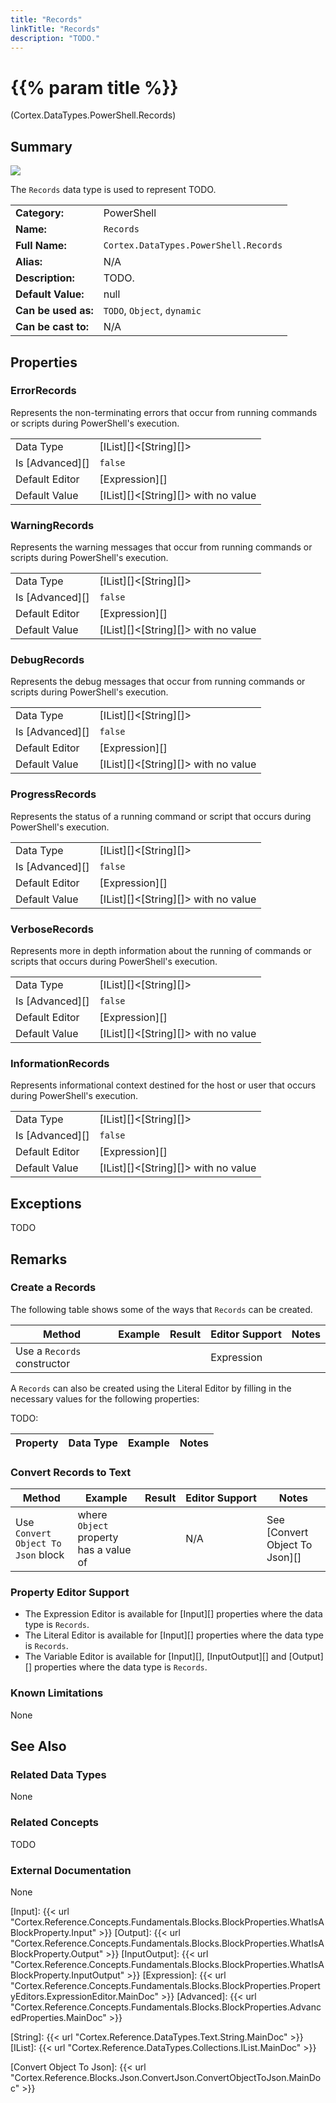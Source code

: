 ```yaml
---
title: "Records"
linkTitle: "Records"
description: "TODO."
---
```


# {{% param title %}}

<p class="namespace">(Cortex.DataTypes.PowerShell.Records)</p>

## Summary

<img src="/images/work-in-progress.jpg">

The `Records` data type is used to represent TODO.

| | |
|-|-|
| **Category:**          | PowerShell|
| **Name:**              | `Records`                                      |
| **Full Name:**         | `Cortex.DataTypes.PowerShell.Records`         |
| **Alias:**             | N/A                                                    |
| **Description:**       | TODO. |
| **Default Value:**     | null                                                   |
| **Can be used as:**    | `TODO`, `Object`, `dynamic`                 |
| **Can be cast to:**    | N/A                                                    |

## Properties

### ErrorRecords

Represents the non-terminating errors that occur from running commands or scripts during PowerShell's execution.

| | |
|--------------------|---------------------------|
| Data Type | [IList][]&lt;[String][]&gt; |
| Is [Advanced][] | `false` |
| Default Editor | [Expression][] |
| Default Value | [IList][]&lt;[String][]&gt; with no value |

### WarningRecords

Represents the warning messages that occur from running commands or scripts during PowerShell's execution.

| | |
|--------------------|---------------------------|
| Data Type | [IList][]&lt;[String][]&gt; |
| Is [Advanced][] | `false` |
| Default Editor | [Expression][] |
| Default Value | [IList][]&lt;[String][]&gt; with no value |

### DebugRecords

Represents the debug messages that occur from running commands or scripts during PowerShell's execution.

| | |
|--------------------|---------------------------|
| Data Type | [IList][]&lt;[String][]&gt; |
| Is [Advanced][] | `false` |
| Default Editor | [Expression][] |
| Default Value | [IList][]&lt;[String][]&gt; with no value |

### ProgressRecords

Represents the status of a running command or script that occurs during PowerShell's execution.

| | |
|--------------------|---------------------------|
| Data Type | [IList][]&lt;[String][]&gt; |
| Is [Advanced][] | `false` |
| Default Editor | [Expression][] |
| Default Value | [IList][]&lt;[String][]&gt; with no value |

### VerboseRecords

Represents more in depth information about the running of commands or scripts that occurs during PowerShell's execution.

| | |
|--------------------|---------------------------|
| Data Type | [IList][]&lt;[String][]&gt; |
| Is [Advanced][] | `false` |
| Default Editor | [Expression][] |
| Default Value | [IList][]&lt;[String][]&gt; with no value |

### InformationRecords

Represents informational context destined for the host or user that occurs during PowerShell's execution.

| | |
|--------------------|---------------------------|
| Data Type | [IList][]&lt;[String][]&gt; |
| Is [Advanced][] | `false` |
| Default Editor | [Expression][] |
| Default Value | [IList][]&lt;[String][]&gt; with no value |

## Exceptions

TODO

## Remarks

### Create a Records

The following table shows some of the ways that `Records` can be created.

| Method | Example | Result | Editor&nbsp;Support | Notes |
|-|-|-|-|-|
| Use a `Records` constructor |  |  | Expression |  |

A `Records` can also be created using the Literal Editor by filling in the necessary values for the following properties:

TODO:

| Property | Data Type | Example | Notes |
|-|-|-|-|

### Convert Records to Text

| Method | Example | Result | Editor&nbsp;Support | Notes |
|-|-|-|-|-|
| Use `Convert Object To Json` block | where `Object` property has a value of  |  | N/A  | See [Convert Object To Json][] |

### Property Editor Support

- The Expression Editor is available for [Input][] properties where the data type is `Records`.
- The Literal Editor is available for [Input][] properties where the data type is `Records`.
- The Variable Editor is available for [Input][], [InputOutput][] and [Output][] properties where the data type is `Records`.

### Known Limitations

None

## See Also

### Related Data Types

None

### Related Concepts

TODO

### External Documentation

None

[Input]: {{< url "Cortex.Reference.Concepts.Fundamentals.Blocks.BlockProperties.WhatIsABlockProperty.Input" >}}
[Output]: {{< url "Cortex.Reference.Concepts.Fundamentals.Blocks.BlockProperties.WhatIsABlockProperty.Output" >}}
[InputOutput]: {{< url "Cortex.Reference.Concepts.Fundamentals.Blocks.BlockProperties.WhatIsABlockProperty.InputOutput" >}}
[Expression]: {{< url "Cortex.Reference.Concepts.Fundamentals.Blocks.BlockProperties.PropertyEditors.ExpressionEditor.MainDoc" >}}
[Advanced]: {{< url "Cortex.Reference.Concepts.Fundamentals.Blocks.BlockProperties.AdvancedProperties.MainDoc" >}}

[String]: {{< url "Cortex.Reference.DataTypes.Text.String.MainDoc" >}}
[IList]: {{< url "Cortex.Reference.DataTypes.Collections.IList.MainDoc" >}}

[Convert Object To Json]: {{< url "Cortex.Reference.Blocks.Json.ConvertJson.ConvertObjectToJson.MainDoc" >}}
